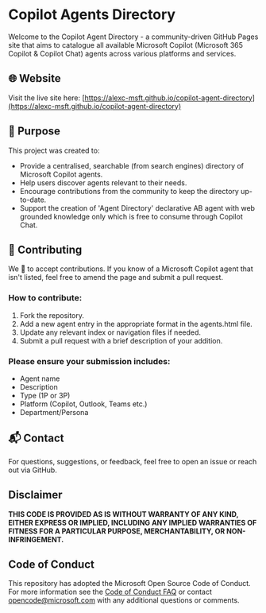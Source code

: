 # Copilot Agents Directory

Welcome to the Copilot Agent Directory - a community-driven GitHub Pages site that aims to catalogue all available Microsoft Copilot (Microsoft 365 Copilot & Copilot Chat) agents across various platforms and services.

## 🌐 Website

Visit the live site here: [https://alexc-msft.github.io/copilot-agent-directory](https://alexc-msft.github.io/copilot-agent-directory)

## 📌 Purpose

This project was created to:

- Provide a centralised, searchable (from search engines) directory of Microsoft Copilot agents.
- Help users discover agents relevant to their needs. 
- Encourage contributions from the community to keep the directory up-to-date.
- Support the creation of 'Agent Directory' declarative AB agent with web grounded knowledge only which is free to consume through Copilot Chat.

## 🤝 Contributing

We 💖 to accept contributions. If you know of a Microsoft Copilot agent that isn't listed, feel free to amend the page and submit a pull request.

### How to contribute:

1. Fork the repository. 
2. Add a new agent entry in the appropriate format in the agents.html file. 
3. Update any relevant index or navigation files if needed. 
4. Submit a pull request with a brief description of your addition. 

### Please ensure your submission includes:

- Agent name 
- Description 
- Type (1P or 3P)
- Platform (Copilot, Outlook, Teams etc.)
- Department/Persona

## 📬 Contact

For questions, suggestions, or feedback, feel free to open an issue or reach out via GitHub.

## Disclaimer

**THIS CODE IS PROVIDED AS IS WITHOUT WARRANTY OF ANY KIND, EITHER EXPRESS OR IMPLIED, INCLUDING ANY IMPLIED WARRANTIES OF FITNESS FOR A PARTICULAR PURPOSE, MERCHANTABILITY, OR NON-INFRINGEMENT.**

## Code of Conduct

This repository has adopted the Microsoft Open Source Code of Conduct. For more information see the [Code of Conduct FAQ](https://opensource.microsoft.com/codeofconduct/faq/) or contact opencode@microsoft.com with any additional questions or comments.
